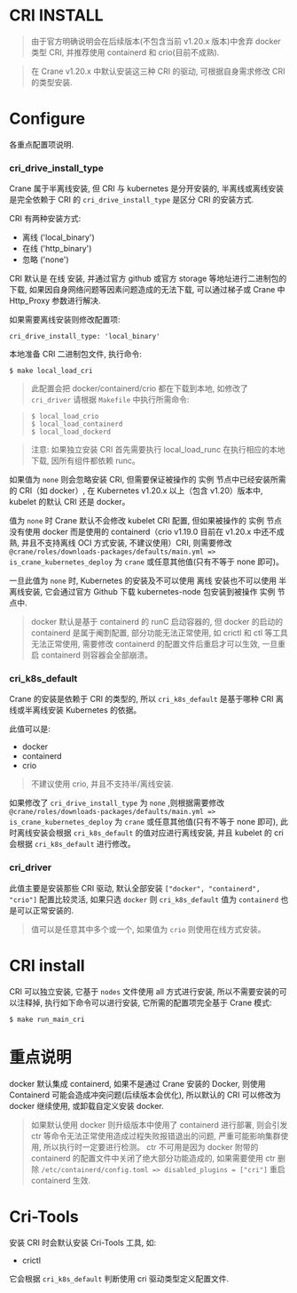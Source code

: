 # CRI INSTALL

> 由于官方明确说明会在后续版本(不包含当前 v1.20.x 版本)中舍弃 docker 类型 CRI, 并推荐使用 containerd 和 crio(目前不成熟).

> 在 Crane v1.20.x 中默认安装这三种 CRI 的驱动, 可根据自身需求修改 CRI 的类型安装.

# Configure

各重点配置项说明.

### cri_drive_install_type

Crane 属于半离线安装, 但 CRI 与 kubernetes 是分开安装的, 半离线或离线安装是完全依赖于 CRI 的 `cri_drive_install_type` 是区分 CRI 的安装方式.

CRI 有两种安装方式:
  * 离线  ('local_binary')      
  * 在线  ('http_binary')
  * 忽略  ('none')

CRI 默认是 在线 安装, 并通过官方 github 或官方 storage 等地址进行二进制包的下载, 如果因自身网络问题等因素问题造成的无法下载, 可以通过梯子或 Crane 中 Http_Proxy 参数进行解决.

如果需要离线安装则修改配置项:

```
cri_drive_install_type: 'local_binary'
```

本地准备 CRI 二进制包文件, 执行命令:

```
$ make local_load_cri
```

> 此配置会把 docker/containerd/crio 都在下载到本地, 如修改了 `cri_driver` 请根据 `Makefile` 中执行所需命令:

> ```
> $ local_load_crio
> $ local_load_containerd
> $ local_load_dockerd
> ```

> 注意: 如果独立安装 CRI 首先需要执行 local_load_runc 在执行相应的本地下载, 因所有组件都依赖 runc。

如果值为 `none` 则会忽略安装 CRI, 但需要保证被操作的 实例 节点中已经安装所需的 CRI（如 docker）, 在 Kubernetes v1.20.x 以上（包含 v1.20）版本中, kubelet 的默认 CRI 还是 docker。

值为 `none` 时 Crane 默认不会修改 kubelet CRI 配置, 但如果被操作的 实例 节点没有使用 docker 而是使用的 containerd（crio v1.19.0 目前在 v1.20.x 中还不成熟, 并且不支持离线 OCI 方式安装, 不建议使用）CRI, 则需要修改 `@crane/roles/downloads-packages/defaults/main.yml => is_crane_kubernetes_deploy` 为 `crane` 或任意其他值(只有不等于 none 即可)。

一旦此值为 `none` 时, Kubernetes 的安装及不可以使用 离线 安装也不可以使用 半离线安装, 它会通过官方 Github 下载 kubernetes-node 包安装到被操作 实例 节点中.

> docker 默认是基于 containerd 的 runC 启动容器的, 但 docker 的启动的 containerd 是属于阉割配置, 部分功能无法正常使用, 如 crictl 和 ctl 等工具无法正常使用, 需要修改 containerd 的配置文件后重启才可以生效, 一旦重启 containerd 则容器会全部崩溃。

### cri_k8s_default

Crane 的安装是依赖于 CRI 的类型的, 所以 `cri_k8s_default` 是基于哪种 CRI 离线或半离线安装 Kubernetes 的依据。

此值可以是:
  * docker
  * containerd
  * crio

> 不建议使用 crio, 并且不支持半/离线安装.

如果修改了 `cri_drive_install_type` 为 `none` ,则根据需要修改 `@crane/roles/downloads-packages/defaults/main.yml => is_crane_kubernetes_deploy` 为 `crane` 或任意其他值(只有不等于 none 即可), 此时离线安装会根据 `cri_k8s_default` 的值对应进行离线安装, 并且 kubelet 的 cri 会根据 `cri_k8s_default` 进行修改。

### cri_driver

此值主要是安装那些 CRI 驱动, 默认全部安装 `["docker", "containerd", "crio"]` 配置比较灵活, 如果只选 `docker` 则 `cri_k8s_default` 值为 `containerd` 也是可以正常安装的.

> 值可以是任意其中多个或一个, 如果值为 `crio` 则使用在线方式安装。

# CRI install

CRI 可以独立安装, 它基于 `nodes` 文件使用 all 方式进行安装, 所以不需要安装的可以注释掉, 执行如下命令可以进行安装, 它所需的配置项完全基于 Crane 模式:

```
$ make run_main_cri
```

# 重点说明

docker 默认集成 containerd, 如果不是通过 Crane 安装的 Docker, 则使用 Containerd 可能会造成冲突问题(后续版本会优化), 所以默认的 CRI 可以修改为 docker 继续使用, 或卸载自定义安装 docker.

> 如果默认使用 docker 则升级版本中使用了 containerd 进行部署, 则会引发 ctr 等命令无法正常使用造成过程失败报错退出的问题, 严重可能影响集群使用, 所以执行时一定要进行检测。
> ctr 不可用是因为 docker 附带的 containerd 的配置文件中关闭了绝大部分功能造成的, 如果需要使用 ctr 删除 `/etc/containerd/config.toml => disabled_plugins = ["cri"]` 重启 containerd 生效.

# Cri-Tools

安装 CRI 时会默认安装 Cri-Tools 工具, 如:
  * crictl

它会根据 `cri_k8s_default` 判断使用 cri 驱动类型定义配置文件.